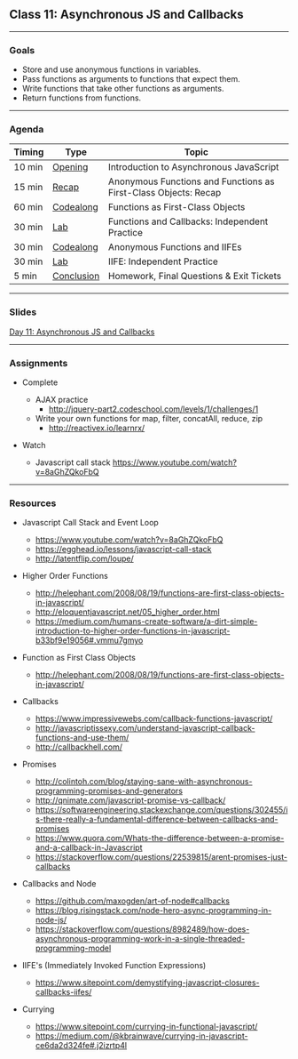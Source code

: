 ## Class 11: Asynchronous JS and Callbacks

---

### Goals
* Store and use anonymous functions in variables.
* Pass functions as arguments to functions that expect them.
* Write functions that take other functions as arguments.
* Return functions from functions.

---

### Agenda

| Timing | Type | Topic |
| --- | --- | --- |
| 10 min | [Opening](#opening) | Introduction to Asynchronous JavaScript |
| 15 min | [Recap](#recap) | Anonymous Functions and Functions as First-Class Objects: Recap |
| 60 min | [Codealong](#codealong1) | Functions as First-Class Objects |
| 30 min | [Lab](#lab1) | Functions and Callbacks: Independent Practice |
| 30 min | [Codealong](#codealong2)  | Anonymous Functions and IIFEs  |
| 30 min | [Lab](#lab2) | IIFE: Independent Practice  |
| 5 min |  [Conclusion](#conclusion)| Homework, Final Questions & Exit Tickets |


---


### Slides

[Day 11: Asynchronous JS and Callbacks](http://ga-students.github.io/JS-BOS-03/11-asynchronous-js-and-callbacks/)

---

### Assignments

* Complete 
	- AJAX practice 
		- http://jquery-part2.codeschool.com/levels/1/challenges/1
	- Write your own functions for map, filter, concatAll, reduce, zip 
		- http://reactivex.io/learnrx/
		
* Watch
	- Javascript call stack https://www.youtube.com/watch?v=8aGhZQkoFbQ

	
---

### Resources


- Javascript Call Stack and Event Loop 
	- https://www.youtube.com/watch?v=8aGhZQkoFbQ
	- https://egghead.io/lessons/javascript-call-stack
	- http://latentflip.com/loupe/

- Higher Order Functions
	- http://helephant.com/2008/08/19/functions-are-first-class-objects-in-javascript/
	- http://eloquentjavascript.net/05_higher_order.html
	- https://medium.com/humans-create-software/a-dirt-simple-introduction-to-higher-order-functions-in-javascript-b33bf9e19056#.vmmu7gmyo

- Function as First Class Objects
	- http://helephant.com/2008/08/19/functions-are-first-class-objects-in-javascript/

- Callbacks
  - https://www.impressivewebs.com/callback-functions-javascript/
  - http://javascriptissexy.com/understand-javascript-callback-functions-and-use-them/
  - http://callbackhell.com/

- Promises
	- http://colintoh.com/blog/staying-sane-with-asynchronous-programming-promises-and-generators
	- http://qnimate.com/javascript-promise-vs-callback/
	- https://softwareengineering.stackexchange.com/questions/302455/is-there-really-a-fundamental-difference-between-callbacks-and-promises
	- https://www.quora.com/Whats-the-difference-between-a-promise-and-a-callback-in-Javascript
	- https://stackoverflow.com/questions/22539815/arent-promises-just-callbacks

- Callbacks and Node
	- https://github.com/maxogden/art-of-node#callbacks
	- https://blog.risingstack.com/node-hero-async-programming-in-node-js/
	- https://stackoverflow.com/questions/8982489/how-does-asynchronous-programming-work-in-a-single-threaded-programming-model

- IIFE's (Immediately Invoked Function Expressions)
  - https://www.sitepoint.com/demystifying-javascript-closures-callbacks-iifes/

- Currying
	- https://www.sitepoint.com/currying-in-functional-javascript/
	- https://medium.com/@kbrainwave/currying-in-javascript-ce6da2d324fe#.j2izrtp4l